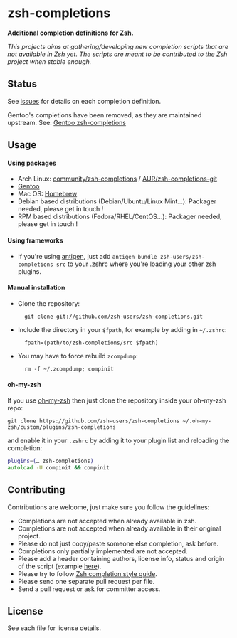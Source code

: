 zsh-completions
===============

**Additional completion definitions for [Zsh](http://www.zsh.org).**

*This projects aims at gathering/developing new completion scripts that are not available in Zsh yet. The scripts are meant to be contributed to the Zsh project when stable enough.*


Status
------
See [issues](https://github.com/zsh-users/zsh-completions/issues) for details on each completion definition.

Gentoo's completions have been removed, as they are maintained upstream. See: [Gentoo zsh-completions](https://github.com/radhermit/gentoo-zsh-completions)

Usage
-----

#### Using packages

* Arch Linux: [community/zsh-completions](https://www.archlinux.org/packages/zsh-completions) / [AUR/zsh-completions-git](https://aur.archlinux.org/packages/zsh-completions-git/)
* [Gentoo](http://packages.gentoo.org/package/app-shells/zsh-completions)
* Mac OS: [Homebrew](https://github.com/mxcl/homebrew/blob/master/Library/Formula/zsh-completions.rb)
* Debian based distributions (Debian/Ubuntu/Linux Mint...): Packager needed, please get in touch !
* RPM based distributions (Fedora/RHEL/CentOS...): Packager needed, please get in touch !

#### Using frameworks

* If you're using [antigen](https://github.com/zsh-users/antigen), just add `antigen bundle zsh-users/zsh-completions src` to your .zshrc where you're loading your other zsh plugins.


#### Manual installation

* Clone the repository:

        git clone git://github.com/zsh-users/zsh-completions.git

* Include the directory in your `$fpath`, for example by adding in `~/.zshrc`:

        fpath=(path/to/zsh-completions/src $fpath)

* You may have to force rebuild `zcompdump`:

        rm -f ~/.zcompdump; compinit

#### oh-my-zsh

If you use [oh-my-zsh][] then just clone the repository inside your oh-my-zsh repo:

```Shell
git clone https://github.com/zsh-users/zsh-completions ~/.oh-my-zsh/custom/plugins/zsh-completions
```

and enable it in your `.zshrc` by adding it to your plugin list and reloading the completion:

```zsh
plugins=(… zsh-completions)
autoload -U compinit && compinit
```

[oh-my-zsh]: http://github.com/robbyrussell/oh-my-zsh

Contributing
------------

Contributions are welcome, just make sure you follow the guidelines:

 * Completions are not accepted when already available in zsh.
 * Completions are not accepted when already available in their original project.
 * Please do not just copy/paste someone else completion, ask before.
 * Completions only partially implemented are not accepted.
 * Please add a header containing authors, license info, status and origin of the script (example [here](src/_ack)).
 * Please try to follow [Zsh completion style guide](https://github.com/zsh-users/zsh/blob/master/Etc/completion-style-guide).
 * Please send one separate pull request per file.
 * Send a pull request or ask for committer access.


License
-------
See each file for license details.
